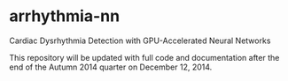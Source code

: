 arrhythmia-nn
=============
Cardiac Dysrhythmia Detection with GPU-Accelerated Neural Networks

This repository will be updated with full code and documentation after the end of the Autumn 2014 quarter on December 12, 2014.